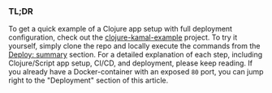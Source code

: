 ### TL;DR

To get a quick example of a Clojure app setup with full deployment configuration, 
check out the [clojure-kamal-example](https://github.com/abogoyavlensky/clojure-kamal-example) 
project. To try it yourself, simply clone the repo and locally execute 
the commands from the [Deploy: summary](https://github.com/abogoyavlensky/clojure-kamal-example/tree/master?tab=readme-ov-file#deploy-summary)
section. For a detailed explanation of each step, including Clojure/Script app setup, 
CI/CD, and deployment, please keep reading. If you already have a Docker-container 
with an exposed `80` port, you can jump right to the "Deployment" 
section of this article.


